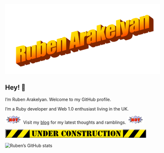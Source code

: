 ![](images/ruben.png)

## Hey! 👋

I’m Ruben Arakelyan. Welcome to my GitHub profile.

I’m a Ruby developer and Web 1.0 enthusiast living in the UK.

![](images/hot.gif) Visit my [blog](https://www.wackomenace.co.uk/blog/) for my latest thoughts and ramblings. ![](images/hot.gif)

![](images/underconstruction.gif)

![Ruben’s GitHub stats](https://github-readme-stats.vercel.app/api?username=rubenarakelyan&show_icons=true)
